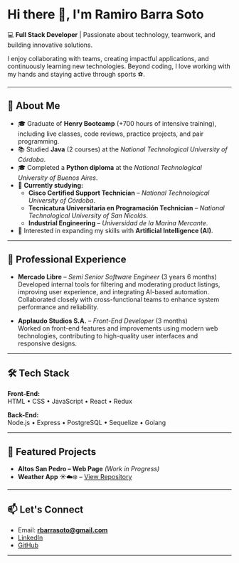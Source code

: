 # Hi there 👋, I'm Ramiro Barra Soto

💻 **Full Stack Developer** | Passionate about technology, teamwork, and building innovative solutions.

I enjoy collaborating with teams, creating impactful applications, and continuously learning new technologies. Beyond coding, I love working with my hands and staying active through sports ⚽.

---

## 🚀 About Me
- 🎓 Graduate of **Henry Bootcamp** (+700 hours of intensive training), including live classes, code reviews, practice projects, and pair programming.
- 📚 Studied **Java** (2 courses) at the *National Technological University of Córdoba*.
- 🎓 Completed a **Python diploma** at the *National Technological University of Buenos Aires*.
- 📖 **Currently studying:**
  - **Cisco Certified Support Technician** – *National Technological University of Córdoba*.
  - **Tecnicatura Universitaria en Programación Technician** – *National Technological University of San Nicolás*.
  - **Industrial Engineering** – *Universidad de la Marina Mercante*.
- 🌱 Interested in expanding my skills with **Artificial Intelligence (AI)**.

---

## 💼 Professional Experience
- **Mercado Libre** – *Semi Senior Software Engineer* (3 years 6 months)  
  Developed internal tools for filtering and moderating product listings, improving user experience, and integrating AI-based automation. Collaborated closely with cross-functional teams to enhance system performance and reliability.

- **Applaudo Studios S.A.** – *Front-End Developer* (3 months)  
  Worked on front-end features and improvements using modern web technologies, contributing to high-quality user interfaces and responsive designs.

---

## 🛠 Tech Stack
**Front-End:**  
HTML • CSS • JavaScript • React • Redux  

**Back-End:**  
Node.js • Express • PostgreSQL • Sequelize • Golang  

---

## 📂 Featured Projects
- **Altos San Pedro – Web Page** *(Work in Progress)*  
- **Weather App** ☀️☁️❄️ – [View Repository](link-to-weather-app-repo)

---

## 📫 Let's Connect
- Email: **rbarrasoto@gmail.com**  
- [LinkedIn](https://www.linkedin.com/in/ramiro-barra-soto)  
- [GitHub](https://github.com/ramirobarrasoto)

---
